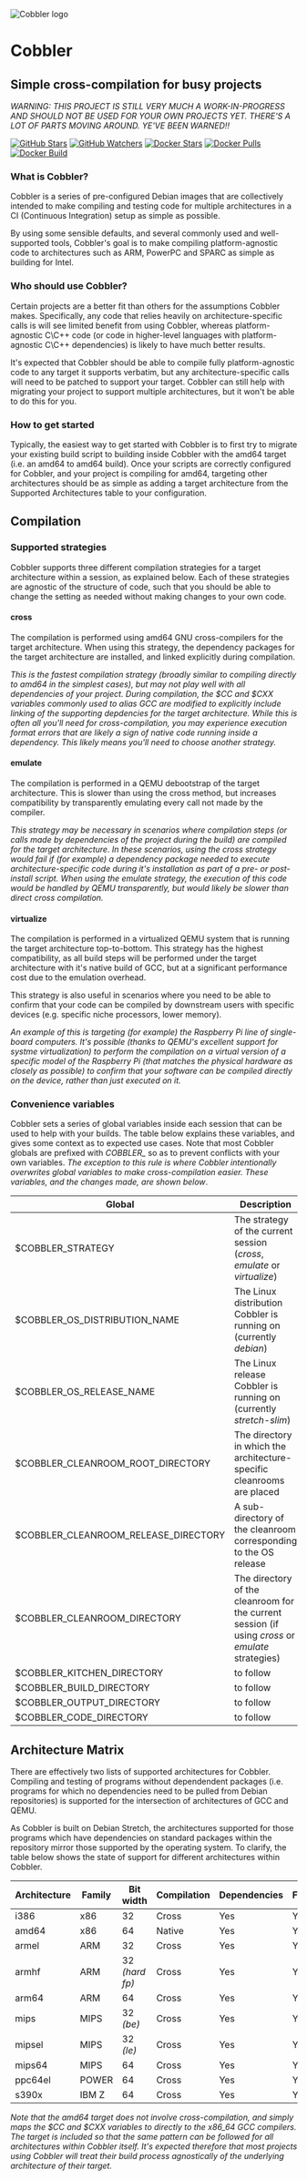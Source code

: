 ![Cobbler logo](https://github.com/headmelted/cobbler/raw/master/logo_128.png)

# Cobbler
## Simple cross-compilation for busy projects

_WARNING: THIS PROJECT IS STILL VERY MUCH A WORK-IN-PROGRESS AND SHOULD NOT BE USED FOR YOUR OWN PROJECTS YET. THERE'S A LOT OF PARTS MOVING AROUND. YE'VE BEEN WARNED!!_

[![GitHub Stars](https://img.shields.io/github/stars/headmelted/cobbler.svg)](https://github.com/headmelted/cobbler/stargazers)
[![GitHub Watchers](https://img.shields.io/github/watchers/headmelted/cobbler.svg)](https://github.com/headmelted/cobbler/watchers)
[![Docker Stars](https://img.shields.io/docker/stars/headmelted/cobbler.svg)](https://hub.docker.com/r/headmelted/cobbler/)
[![Docker Pulls](https://img.shields.io/docker/pulls/headmelted/cobbler.svg)](https://hub.docker.com/r/headmelted/cobbler/)
[![Docker Build](https://img.shields.io/docker/build/headmelted/cobbler.svg)](https://hub.docker.com/r/headmelted/cobbler/builds/)

### What is Cobbler?
Cobbler is a series of pre-configured Debian images that are collectively intended to make compiling and testing code for multiple architectures in a CI (Continuous Integration) setup as simple as possible.

By using some sensible defaults, and several commonly used and well-supported tools, Cobbler's goal is to make compiling platform-agnostic code to architectures such as ARM, PowerPC and SPARC as simple as building for Intel.

### Who should use Cobbler?
Certain projects are a better fit than others for the assumptions Cobbler makes.  Specifically, any code that relies heavily on architecture-specific calls is will see limited benefit from using Cobbler, whereas platform-agnostic C\C++ code (or code in higher-level languages with platform-agnostic C\C++ dependencies) is likely to have much better results.

It's expected that Cobbler should be able to compile fully platform-agnostic code to any target it supports verbatim, but any architecture-specific calls will need to be patched to support your target.  Cobbler can still help with migrating your project to support multiple architectures, but it won't be able to do this for you.

### How to get started
Typically, the easiest way to get started with Cobbler is to first try to migrate your existing build script to building inside Cobbler with the amd64 target (i.e. an amd64 to amd64 build).  Once your scripts are correctly configured for Cobbler, and your project is compiling for amd64, targeting other architectures should be as simple as adding a target architecture from the Supported Architectures table to your configuration.

## Compilation
### Supported strategies
Cobbler supports three different compilation strategies for a target architecture within a session, as explained below.  Each of these strategies are agnostic of the structure of code, such that you should be able to change the setting as needed without making changes to your own code.

#### cross
The compilation is performed using amd64 GNU cross-compilers for the target architecture.  When using this strategy, the dependency packages for the target architecture are installed, and linked explicitly during compilation.

_This is the fastest compilation strategy (broadly similar to compiling directly to amd64 in the simplest cases), but may not play well with all dependencies of your project. During compilation, the $CC and $CXX variables commonly used to alias GCC are modified to explicitly include linking of the supporting depdencies for the target architecture.  While this is often all you'll need for cross-compilation, you may experience execution format errors that are likely a sign of native code running inside a dependency. This likely means you'll need to choose another strategy._

#### emulate
The compilation is performed in a QEMU debootstrap of the target architecture. This is slower than using the cross method, but increases compatibility by transparently emulating every call not made by the compiler.

_This strategy may be necessary in scenarios where compilation steps (or calls made by dependencies of the project during the build) are compiled for the target architecture.  In these scenarios, using the *cross* strategy would fail if (for example) a dependency package needed to execute architecture-specific code during it's installation as part of a pre- or post- install script. When using the *emulate* strategy, the execution of this code would be handled by QEMU transparently, but would likely be slower than direct *cross* compilation._

#### virtualize
The compilation is performed in a virtualized QEMU system that is running the target architecture top-to-bottom.  This strategy has the highest compatibility, as all build steps will be performed under the target architecture with it's native build of GCC, but at a significant performance cost due to the emulation overhead.

This strategy is also useful in scenarios where you need to be able to confirm that your code can be compiled by downstream users with specific devices (e.g. specific niche processors, lower memory).

_An example of this is targeting (for example) the Raspberry Pi line of single-board computers.  It's possible (thanks to QEMU's excellent support for systme virtualization) to perform the compilation on a virtual version of a specific model of the Raspberry Pi (that matches the physical hardware as closely as possible) to confirm that your software can be compiled directly on the device, rather than just executed on it._

### Convenience variables
Cobbler sets a series of global variables inside each session that can be used to help with your builds.  The table below explains these variables, and gives some context as to expected use cases.  Note that most Cobbler globals are prefixed with *COBBLER_* so as to prevent conflicts with your own variables.  *The exception to this rule is where Cobbler intentionally overwrites global variables to make cross-compilation easier.  These variables, and the changes made, are shown below*.

| Global                               | Description                                                                 |
|--------------------------------------|-----------------------------------------------------------------------------|
| $COBBLER_STRATEGY                    | The strategy of the current session (*cross*, *emulate* or *virtualize*)    |
| $COBBLER_OS_DISTRIBUTION_NAME        | The Linux distribution Cobbler is running on (currently *debian*)           |
| $COBBLER_OS_RELEASE_NAME             | The Linux release Cobbler is running on (currently *stretch-slim*)          |
| $COBBLER_CLEANROOM_ROOT_DIRECTORY    | The directory in which the architecture-specific cleanrooms are placed      |
| $COBBLER_CLEANROOM_RELEASE_DIRECTORY | A sub-directory of the cleanroom corresponding to the OS release            |
| $COBBLER_CLEANROOM_DIRECTORY         | The directory of the cleanroom for the current session (if using *cross* or *emulate* strategies)    |
| $COBBLER_KITCHEN_DIRECTORY | to follow |
| $COBBLER_BUILD_DIRECTORY | to follow |
| $COBBLER_OUTPUT_DIRECTORY | to follow |
| $COBBLER_CODE_DIRECTORY | to follow |

## Architecture Matrix
There are effectively two lists of supported architectures for Cobbler. Compiling and testing of programs without dependendent packages (i.e. programs for which no dependencies need to be pulled from Debian repositories) is supported for the intersection of architectures of GCC and QEMU.

As Cobbler is built on Debian Stretch, the architectures supported for those programs which have dependencies on standard packages within the repository mirror those supported by the operating system.  To clarify, the table below shows the state of support for different architectures within Cobbler.

| Architecture  | Family   | Bit width        | Compilation   | Dependencies  | FSE           | rootfs
|---------------|----------|------------------|---------------|---------------|---------------|-----------:
| i386          | x86      | 32               | Cross         | Yes           | Yes           | Yes
| amd64         | x86      | 64               | Native        | Yes           | Yes           | Yes
| armel         | ARM      | 32               | Cross         | Yes           | Yes           | Yes
| armhf         | ARM      | 32 _(hard fp)_   | Cross         | Yes           | Yes           | Yes
| arm64         | ARM      | 64               | Cross         | Yes           | Yes           | Yes
| mips          | MIPS     | 32 _(be)_        | Cross         | Yes           | Yes           | Yes
| mipsel        | MIPS     | 32 _(le)_        | Cross         | Yes           | Yes           | Yes
| mips64        | MIPS     | 64               | Cross         | Yes           | Yes           | Yes
| ppc64el       | POWER    | 64               | Cross         | Yes           | Yes           | Yes
| s390x         | IBM Z    | 64               | Cross         | Yes           | Yes           | Yes

_Note that the amd64 target does not involve cross-compilation, and simply maps the $CC and $CXX variables to directly to the x86_64 GCC compilers.  The target is included so that the same pattern can be followed for all architectures within Cobbler itself.  It's expected therefore that most projects using Cobbler will treat their build process agnostically of the underlying architecture of their target._


